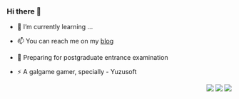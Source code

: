 ### Hi there 👋



- 🌱 I’m currently learning ...

- 📫 You can reach me on my [blog](https://panzer-jack.cn/)

- 🔭 Preparing for postgraduate entrance examination

- ⚡ A galgame gamer, specially - Yuzusoft


<p align="right">
    <img src="https://github-readme-stats.vercel.app/api?username=Panzer-Jack&show_icons=true&theme=radical">
    <img src="https://github-readme-stats.vercel.app/api/top-langs/?username=Panzer-Jack&theme=dark&layout=compact">
    <img src="https://pic1.imgdb.cn/item/634609e916f2c2beb1a5571b.png">
</p>
